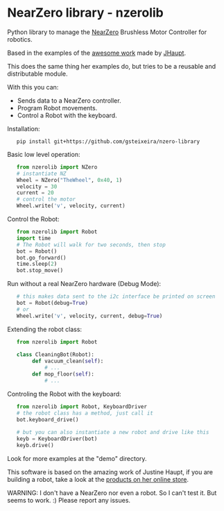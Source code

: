 # NearZero library - nzerolib

Python library to manage the [NearZero](https://github.com/jhaupt/NearZero1) Brushless Motor Controller for robotics.

Based in the examples of the [awesome work](https://www.youtube.com/watch?v=OZvjfbpXpro) made by [JHaupt](https://github.com/jhaupt). 

This does the same thing her examples do, but tries to be a reusable and distributable module.

With this you can:
- Sends data to a NearZero controller.
- Program Robot movements.
- Control a Robot with the keyboard.

Installation:
    
```shell
   pip install git+https://github.com/gsteixeira/nzero-library

```

Basic low level operation:
```python
   from nzerolib import NZero
   # instantiate NZ
   Wheel = NZero("TheWheel", 0x40, 1)
   velocity = 30
   current = 20
   # control the motor
   Wheel.write('v', velocity, current)

```

Control the Robot:
```python
   from nzerolib import Robot
   import time
   # The Robot will walk for two seconds, then stop
   bot = Robot()
   bot.go_forward()
   time.sleep(2)
   bot.stop_move()
```

Run without a real NearZero hardware (Debug Mode):
```python
   # this makes data sent to the i2c interface be printed on screen
   bot = Robot(debug=True)
   # or
   Wheel.write('v', velocity, current, debug=True)
```

Extending the robot class:
```python
   from nzerolib import Robot
   
   class CleaningBot(Robot):
        def vacuum_clean(self):
            # ...
        def mop_floor(self):
            # ...
```

Controling the Robot with the keyboard:
```python
   from nzerolib import Robot, KeyboardDriver
   # the robot class has a method, just call it
   bot.keyboard_drive()
   
   # but you can also instantiate a new robot and drive like this
   keyb = KeyboardDriver(bot)
   keyb.drive()
```

Look for more examples at the "demo" directory.

This software is based on the amazing work of Justine Haupt, if you are building a robot, take a look at the [products on her online store](https://skysedge.com/). 

WARNING: I don't have a NearZero nor even a robot. So I can't test it. But seems to work. :) Please report any issues.
